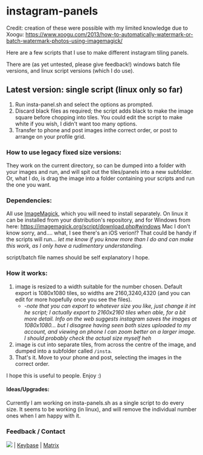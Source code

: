 # instagram-panels

Credit: creation of these were possible with my limited knowledge due to Xoogu: https://www.xoogu.com/2013/how-to-automatically-watermark-or-batch-watermark-photos-using-imagemagick/ 

Here are a few scripts that I use to make different instagram tiling panels.

There are (as yet untested, please give feedback!) windows batch file versions, and linux script versions (which I do use).

## Latest version: single script (linux only so far)
1. Run insta-panel.sh and select the options as prompted.
2. Discard black files as required; the script adds black to make the image square before chopping into tiles. You could edit the script to make white if you wish, I didn't want too many options.
3. Transfer to phone and post images inthe correct order, or post to arrange on your profile grid.

### How to use legacy fixed size versions:
They work on the current directory, so can be dumped into a folder with your images and run, and will spit out the tiles/panels into a new subfolder. Or, what I do, is drag the image into a folder containing your scripts and run the one you want.

### Dependencies:
All use [ImageMagick](https://github.com/ImageMagick/ImageMagick), which you will need to install separately.
On linux it can be installed from your distribution's repository, and for Windows from here: https://imagemagick.org/script/download.php#windows
Mac I don't know sorry, and.... what, I see there's an iOS verion!? That could be handy if the scripts will run...
 *let me know if you know more than I do and can make this work, as I only have a rudimentary understanding.*

script/batch file names should be self explanatory I hope.
### How it works:
1. image is resized to a width suitable for the number chosen. Default export is 1080x1080 tiles, so widths are 2160,3240,4320 (and you can edit for more hopefully once you see the files).
    * *-note that you can export to whatever size you like, just change it int he script; I actually export to 2160x2160 tiles when able, for a bit more detail. Info on the web suggests instagram saves the images at 1080x1080... but I disagree having seen both sizes uploaded to my account, and viewing on phone I can zoom better on a larger image. I should probably check the actual size myself heh*
2. image is cut into separate tiles, from across the centre of the image, and dumped into a subfolder called `/insta`.
3. That's it. Move to your phone and post, selecting the images in the correct order.

I hope this is useful to people. Enjoy :)

#### Ideas/Upgrades:
Currently I am working on insta-panels.sh as a single script to do every size. It seems to be working (in linux), and will remove the individual number ones when I am happy with it.

### Feedback / Contact
[![](https://imgur.com/RIwSYBU)](https://mastodon.nz/@swansinflight)
 | [Keybase](https://keybase.io/swansinflight)
 | [Matrix](https://riot.im/app/#/user/@rtwx:matrix.org?action=chat)

